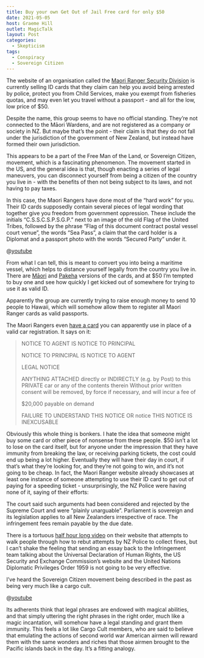 ```yaml
---
title: Buy your own Get Out of Jail Free card for only $50
date: 2021-05-05
host: Graeme Hill
outlet: MagicTalk
layout: Post
categories:
  - Skepticism
tags:
  - Conspiracy
  - Sovereign Citizen
---
```


The website of an organisation called the [Maori Ranger Security Division](https://www.maorirangersecuritydivision.com/) is currently selling ID cards that they claim can help you avoid being arrested by police, protect you from Child Services, make you exempt from fisheries quotas, and may even let you travel without a passport - and all for the low, low price of $50.

<!-- more -->

Despite the name, this group seems to have no official standing. They’re not connected to the Māori Wardens, and are not registered as a company or society in NZ. But maybe that’s the point - their claim is that they do not fall under the jurisdiction of the government of New Zealand, but instead have formed their own jurisdiction.

This appears to be a part of the Free Man of the Land, or Sovereign Citizen, movement, which is a fascinating phenomenon. The movement started in the US, and the general idea is that, though enacting a series of legal maneuvers, you can disconnect yourself from being a citizen of the country you live in - with the benefits of then not being subject to its laws, and not having to pay taxes.

In this case, the Maori Rangers have done most of the “hard work” for you. Their ID cards supposedly contain several pieces of legal wording that together give you freedom from government oppression. These include the initials “C.S.S.C.S.P.S.G.P.” next to an image of the old Flag of the United Tribes, followed by the phrase “Flag of this document contract postal vessel court venue”, the words “Sea Pass”, a claim that the card holder is a Diplomat and a passport photo with the words “Secured Party” under it.

@[youtube](https://youtu.be/xKVORrcmz5E?t=95)

From what I can tell, this is meant to convert you into being a maritime vessel, which helps to distance yourself legally from the country you live in. There are [Māori](https://www.maorirangersecuritydivision.com/purchase-a-card) and [Pakeha](https://www.maorirangersecuritydivision.com/pakeha-card-options) versions of the cards, and at $50 I’m tempted to buy one and see how quickly I get kicked out of somewhere for trying to use it as valid ID.

Apparently the group are currently trying to raise enough money to send 10 people to Hawaii, which will somehow allow them to register all Maori Ranger cards as valid passports.

The Maori Rangers even [have a card](https://www.maorirangersecuritydivision.com/car-plates) you can apparently use in place of a valid car registration. It says on it:

> NOTICE TO AGENT IS NOTICE TO PRINCIPAL
>
> NOTICE TO PRINCIPAL IS NOTICE TO AGENT
>
> LEGAL NOTICE
>
> ANYTHING ATTACHED directly or INDIRECTLY (e.g. by Post) to this PRIVATE car or any of the contents therein Without prior written consent will be removed, by force if necessary, and will incur a fee of
>
> $20,000 payable on demand
>
> FAILURE TO UNDERSTAND THIS NOTICE OR notice THIS NOTICE IS INEXCUSABLE

Obviously this whole thing is bonkers. I hate the idea that someone might buy some card or other piece of nonsense from these people. $50 isn’t a lot to lose on the card itself, but for anyone under the impression that they have immunity from breaking the law, or receiving parking tickets, the cost could end up being a lot higher. Eventually they will have their day in court, if that’s what they’re looking for, and they’re not going to win, and it’s not going to be cheap. In fact, the Maori Ranger website already showcases at least one instance of someone attempting to use their ID card to get out of paying for a speeding ticket - unsurprisingly, the NZ Police were having none of it, saying of their efforts:

The court said such arguments had been considered and rejected by the Supreme Court and were “plainly unarguable”. Parliament is sovereign and its legislation applies to all New Zealanders irrespective of race. The infringement fees remain payable by the due date.

There is a tortuous [half hour long video](https://youtu.be/hjVyRroQ5Yw) on their website that attempts to walk people through how to rebut attempts by NZ Police to collect fines, but I can’t shake the feeling that sending an essay back to the Infringement team talking about the Universal Declaration of Human Rights, the US Security and Exchange Commission’s website and the United Nations Diplomatic Privileges Order 1959 is not going to be very effective.

I’ve heard the Sovereign Citizen movement being described in the past as being very much like a cargo cult.

@[youtube](https://youtu.be/_kwvvHCIhBo?t=8)

Its adherents think that legal phrases are endowed with magical abilities, and that simply uttering the right phrases in the right order, much like a magic incantation, will somehow have a legal standing and grant them immunity. This feels a lot like Cargo Cult members, who are said to believe that emulating the actions of second world war American airmen will reward them with the same wonders and riches that those airmen brought to the Pacific islands back in the day. It’s a fitting analogy.
